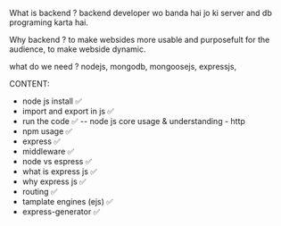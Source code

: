 What is backend ?
backend developer wo banda hai jo ki server and db programing karta hai.

Why backend ?
to make websides more usable and purposefult for the audience, to make webside dynamic.

what do we need ?
nodejs, mongodb, mongoosejs, expressjs,

CONTENT:
- node js install ✅
- import and export in js ✅
- run the code ✅
-- node js core usage & understanding - http 
- npm usage ✅
- express ✅
- middleware ✅
- node vs espress ✅
- what is express js ✅
- why express js ✅
- routing ✅
- tamplate engines (ejs) ✅
- express-generator ✅
